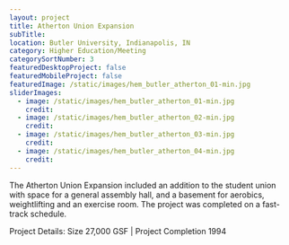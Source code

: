 ```yaml
---
layout: project
title: Atherton Union Expansion
subTitle:
location: Butler University, Indianapolis, IN
category: Higher Education/Meeting
categorySortNumber: 3
featuredDesktopProject: false
featuredMobileProject: false
featuredImage: /static/images/hem_butler_atherton_01-min.jpg
sliderImages:
  - image: /static/images/hem_butler_atherton_01-min.jpg
    credit:
  - image: /static/images/hem_butler_atherton_02-min.jpg
    credit:
  - image: /static/images/hem_butler_atherton_03-min.jpg
    credit:
  - image: /static/images/hem_butler_atherton_04-min.jpg
    credit:
---
```

The Atherton Union Expansion included an addition to the student union with space for a general assembly hall, and a basement for aerobics, weightlifting and an exercise room. The project was completed on a fast-track schedule.

Project Details: Size 27,000 GSF | Project Completion 1994





























